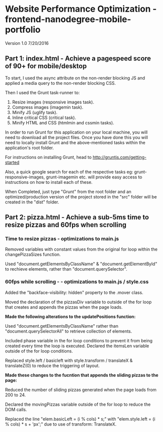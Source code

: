 # Website Performance Optimization - frontend-nanodegree-mobile-portfolio
Version 1.0 7/20/2016

## Part 1: index.html - Achieve a pagespeed score of 90+ for mobile/desktop

To start, I used the async attribute on the non-render blocking JS and applied a media query to the non-render blocking CSS.

Then I used the Grunt task-runner to:

1.  Resize images (responsive images task).
2.  Compress images (imagemin task).
3.  Minify JS (uglify task).
4.  Inline critical CSS (critical task).
5.  Minify HTML and CSS (htmlmin and cssmin tasks).

In order to run Grunt for this application on your local machine, you will need to download all the project files. Once you have done this you will need to locally install Grunt and the above-mentioned tasks within the application's root folder. 

For instructions on installing Grunt, head to http://gruntjs.com/getting-started

Also, a quick google search for each of the respective tasks eg: grunt-responsive-images, grunt-imagemin etc. will provide easy access to instructions on how to install each of these.

When Completed, just type "Grunt" from the root folder and an optimized/production version of the project stored in the "src" folder will be created in the "dist" folder.

## Part 2: pizza.html - Achieve a sub-5ms time to resize pizzas and 60fps when scrolling

### Time to resize pizzas - optimizations to main.js

Removed variables with constant values from the original for loop within the changePizzaSizes function.

Used "document.getElementsByClassName" & "document.getElementById" to rechieve elements, rather than "document.querySelector".

### 60fps while scrolling - - optimizations to main.js / style.css

Added the "backface-visibility: hidden" property to the .mover class.

Moved the declaration of the pizzasDiv variable to outside of the for loop that creates and appends the pizzas when the page loads.

<b>Made the following alterations to the updatePositions function:</b>

Used "document.getElementsByClassName" rather than "document.querySelectorAll" to retrieve collection of elements.

Included phase variable in the for loop conditions to prevent it from being created every time the loop is executed. Declared the itemsLen variable outside of the for loop conditions.

Replaced style.left / basicleft with style.transform / translateX & translateZ(0) to reduce the triggering of layout.

<b>Made these changes to the fucntion that appends the sliding pizzas to the page:</b>

Reduced the number of sliding pizzas generated when the page loads from 200 to 24.

Declared the movingPizzas variable outside of the for loop to reduce the DOM calls.

Replaced the line "elem.basicLeft = (i % cols) * s;" with "elem.style.left = (i % cols) * s + 'px';" due to use of transform: TranslateX.











